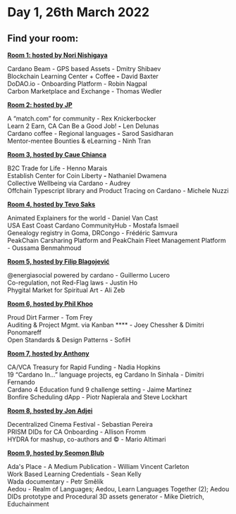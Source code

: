 # Day 1, 26th March 2022

## Find your room:

****[**Room 1: hosted by Nori Nishigaya**](https://quality-assurance-dao.gitbook.io/qadao-transcription-service/ideafest-fund-8/day-1-26th-march-2022/room-1-hosted-by-nori-nishigaya)****

Cardano Beam - GPS based Assets - Dmitry Shibaev  \
Blockchain Learning Center + Coffee **-** David Baxter\
DoDAO.io - Onboarding Platform - Robin Nagpal\
Carbon Marketplace and Exchange - Thomas Wedler

****[**Room 2: hosted by JP**](https://quality-assurance-dao.gitbook.io/qadao-transcription-service/ideafest-fund-8/day-1-26th-march-2022/room-2-hosted-by-jp)****

A “match.com” for community - Rex Knickerbocker\
Learn 2 Earn, CA Can Be a Good Job!  **-** Len Delunas\
Cardano coffee - Regional languages **-** Sarod Sasidharan\
Mentor-mentee Bounties & eLearning - Ninh Tran

****[**Room 3, hosted by Caue Chianca**](https://quality-assurance-dao.gitbook.io/qadao-transcription-service/ideafest-fund-8/day-1-26th-march-2022/room-3-hosted-by-caue-chianca)****

B2C Trade for Life - Henno Marais\
Establish Center for Coin Liberty **-** Nathaniel Dwamena\
Collective Wellbeing via Cardano - Audrey \
Offchain Typescript library and Product Tracing on Cardano - Michele Nuzzi

****[**Room 4, hosted by Tevo Saks**](https://quality-assurance-dao.gitbook.io/qadao-transcription-service/ideafest-fund-8/day-1-26th-march-2022/room-4-hosted-by-tevo-saks)****

Animated Explainers for the world - Daniel Van Cast\
USA East Coast Cardano CommunityHub - Mostafa Ismaeil\
Genealogy registry in Goma, DRCongo - Frédéric Samvura\
PeakChain Carsharing Platform and PeakChain Fleet Management Platform - Oussama Benmahmoud

****[**Room 5, hosted by Filip Blagojević**](https://quality-assurance-dao.gitbook.io/qadao-transcription-service/ideafest-fund-8/day-1-26th-march-2022/room-5-hosted-by-filip-blagojevic)****

@energiasocial powered by cardano - Guillermo Lucero\
Co-regulation, not Red-Flag laws - Justin Ho\
Phygital Market for Spiritual Art - Ali Zeb

****[**Room 6, hosted by Phil Khoo**](https://quality-assurance-dao.gitbook.io/qadao-transcription-service/ideafest-fund-8/day-1-26th-march-2022/room-6-hosted-by-phil-khoo)****

Proud Dirt Farmer - Tom Frey\
Auditing & Project Mgmt. via Kanban **** - Joey Chessher & Dimitri Ponomareff\
Open Standards & Design Patterns - SofiH

****[**Room 7, hosted by Anthony**](https://quality-assurance-dao.gitbook.io/qadao-transcription-service/ideafest-fund-8/day-1-26th-march-2022/room-7-hosted-by-anthony)****

CA/VCA Treasury for Rapid Funding - Nadia Hopkins\
19 “Cardano In...” language projects, eg  Cardano In Sinhala - Dimitri Fernando\
Cardano 4 Education fund 9 challenge setting - Jaime Martinez\
Bonfire Scheduling dApp - Piotr Napierala and Steve Lockhart

****[**Room 8, hosted by Jon Adjei**](https://quality-assurance-dao.gitbook.io/qadao-transcription-service/ideafest-fund-8/day-1-26th-march-2022/room-8-hosted-by-jon-adjei)****

Decentralized Cinema Festival - Sebastian Pereira\
PRISM DIDs for CA Onboarding  - Allison Fromm\
HYDRA for mashup, co-authors and © - Mario Altimari

****[**Room 9, hosted by Seomon Blub**](https://quality-assurance-dao.gitbook.io/qadao-transcription-service/ideafest-fund-8/day-1-26th-march-2022/room-9-hosted-by-seomon-blub)****

Ada's Place - A Medium Publication - William Vincent Carleton\
Work Based Learning Credentials - Sean Kelly\
Wada documentary - Petr Smělík\
Aedou - Realm of Languages; Aedou, Learn Languages Together (2); Aedou DIDs prototype and Procedural 3D assets generator - Mike Dietrich, Educhainment

